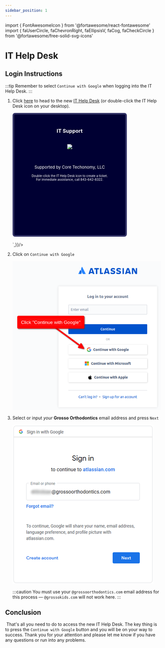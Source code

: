 ```yaml
---
sidebar_position: 1
---
```


import { FontAwesomeIcon } from '@fortawesome/react-fontawesome'
import { faUserCircle, faChevronRight, faEllipsisV, faCog, faCheckCircle } from '@fortawesome/free-solid-svg-icons'

# IT Help Desk

## Login Instructions

:::tip
Remember to select `Continue with Google` when logging into the IT Help Desk.
:::

1. Click [here](https://id.atlassian.com/login?application=ondemand&continue=https%3A%2F%2Fcoretechonomy.atlassian.net%2Fservicedesk%2Fcustomer%2Fportal%2F3%2Fgroup%2F3%2Fcreate%2F1&tenant=https%3A%2F%2Fcoretechonomy.atlassian.net) to head to the new [IT Help Desk](https://id.atlassian.com/login?application=ondemand&continue=https%3A%2F%2Fcoretechonomy.atlassian.net%2Fservicedesk%2Fcustomer%2Fportal%2F3%2Fgroup%2F3%2Fcreate%2F1&tenant=https%3A%2F%2Fcoretechonomy.atlassian.net) (or double-click the IT Help Desk icon on your desktop).

    <div dangerouslySetInnerHTML={{ __html: `
        <div style="border-radius: 8px; padding: 20px; width: 320px; height: 350px; text-align: center; background: #000033; border: 5px solid #333366;">
        <h3 style="color: white;">IT Support</h5><br />
        <a target="_blank" href="https://id.atlassian.com/login?application=ondemand&continue=https%3A%2F%2Fcoretechonomy.atlassian.net%2Fservicedesk%2Fcustomer%2Fportal%2F3%2Fgroup%2F3%2Fcreate%2F1&tenant=https%3A%2F%2Fcoretechonomy.atlassian.net"><img class="img-fluid" src="/img/guides/help-desk-shortcut.png"></img></a>
        <br /><br /><br />
        <p style="color: white; font-size: .95em;">Supported by Core Techonomy, LLC</p>
        <p style="color: white; font-size: .71em;">Double-click the IT Help Desk icon to create a ticket.<br />For
        immediate assistance, call 843-642-8322.</p>
        </div><br />
    `,}}/>

2. Click on `Continue with Google`

    ![Google Sign-in](./assets/google-sign-in.png)

3. Select or input *your* **Grosso Orthodontics** email address and press `Next`

    ![Sign-in](./assets/sign-in.png)

    :::caution
    You must use your `@grossoorthodontics.com` email address for this process — `@grossokids.com` will not work here.
    :::

## Conclusion

<FontAwesomeIcon icon={faCheckCircle} color="green" />&nbsp;That's all you need to do to access the new IT Help Desk. The key thing is to press the <code>Continue with Google</code> button and you will be on your way to success. Thank you for your attention and please let me know if you have any questions or run into any problems.